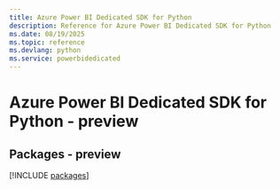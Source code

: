 ```yaml
---
title: Azure Power BI Dedicated SDK for Python
description: Reference for Azure Power BI Dedicated SDK for Python
ms.date: 08/19/2025
ms.topic: reference
ms.devlang: python
ms.service: powerbidedicated
---
```

# Azure Power BI Dedicated SDK for Python - preview
## Packages - preview
[!INCLUDE [packages](power-bi-dedicated-index.md)]
